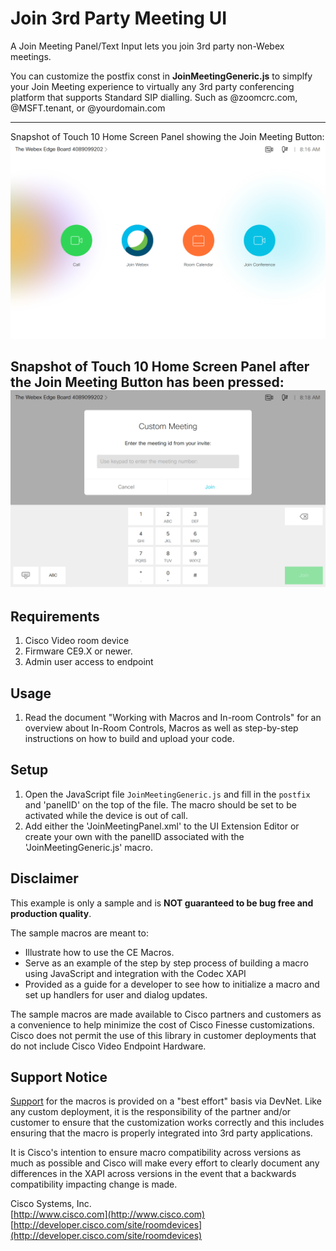 # Join 3rd Party Meeting UI
A Join Meeting Panel/Text Input lets you join 3rd party non-Webex meetings.

You can customize the postfix const in __JoinMeetingGeneric.js__ to simplfy your Join Meeting experience to virtually any 3rd party conferencing platform that supports Standard SIP dialling.  Such as @zoomcrc.com, @MSFT.tenant, or @yourdomain.com

---
Snapshot of Touch 10 Home Screen Panel showing the Join Meeting Button:
![Sample In-Room Control Screenshot](JoinConferenceButton.png)

Snapshot of Touch 10 Home Screen Panel after the Join Meeting Button has been pressed:
![Sample In-Room Control Screenshot](JoinConferencePanel.png)
---


## Requirements
1. Cisco Video room device
2. Firmware CE9.X or newer.
4. Admin user access to endpoint

## Usage
1. Read the document "Working with Macros and In-room Controls" for an overview about In-Room Controls, Macros as well as step-by-step instructions on how to build and upload your code.


## Setup

1. Open the JavaScript file `JoinMeetingGeneric.js` and fill in the `postfix` and 'panelID' on the top of the file. The macro should be set to be activated while the device is out of call.
2. Add either the 'JoinMeetingPanel.xml' to the UI Extension Editor or create your own with the panelID associated with the 'JoinMeetingGeneric.js' macro.


## Disclaimer
This example is only a sample and is **NOT guaranteed to be bug free and production quality**.

The sample macros are meant to:
- Illustrate how to use the CE Macros.
- Serve as an example of the step by step process of building a macro using JavaScript and integration with the Codec XAPI
- Provided as a guide for a developer to see how to initialize a macro and set up handlers for user and dialog updates.

The sample macros are made available to Cisco partners and customers as a convenience to help minimize the cost of Cisco Finesse customizations. Cisco does not permit the use of this library in customer deployments that do not include Cisco Video Endpoint Hardware.

## Support Notice
[Support](http://developer.cisco.com/site/devnet/support) for the macros is provided on a "best effort" basis via DevNet. Like any custom deployment, it is the responsibility of the partner and/or customer to ensure that the customization works correctly and this includes ensuring that the macro is properly integrated into 3rd party applications.

It is Cisco's intention to ensure macro compatibility across versions as much as possible and Cisco will make every effort to clearly document any differences in the XAPI across versions in the event that a backwards compatibility impacting change is made.

Cisco Systems, Inc.<br>
[http://www.cisco.com](http://www.cisco.com)<br>
[http://developer.cisco.com/site/roomdevices](http://developer.cisco.com/site/roomdevices)
